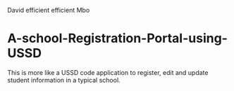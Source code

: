 David efficient efficient Mbo
# A-school-Registration-Portal-using-USSD
This is more like a USSD code application to register, edit and update student information in a typical school.
